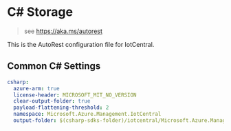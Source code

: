 # C# Storage

> see https://aka.ms/autorest

This is the AutoRest configuration file for IotCentral.

## Common C# Settings

``` yaml $(csharp)
csharp:
  azure-arm: true
  license-header: MICROSOFT_MIT_NO_VERSION  
  clear-output-folder: true
  payload-flattening-threshold: 2
  namespace: Microsoft.Azure.Management.IotCentral
  output-folder: $(csharp-sdks-folder)/iotcentral/Microsoft.Azure.Management.IotCentral/src/Generated
```